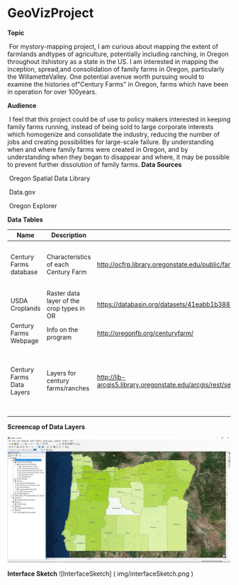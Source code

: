 # GeoVizProject



**Topic**

​            For mystory-mapping project, I am curious about mapping the extent of farmlands andtypes of agriculture, potentially including ranching, in Oregon throughout itshistory as a state in the US. I am interested in mapping the inception, spread,and consolidation of family farms in Oregon, particularly the WillametteValley. One potential avenue worth pursuing would to examine the histories of“Century Farms” in Oregon, farms which have been in operation for over 100years.

**Audience**

​	I feel that this project could be of use to policy makers interested in
keeping family farms running, instead of being sold to large corporate
interests which homogenize and consolidate the industry, reducing the number of
jobs and creating possibilities for large-scale failure. By understanding when
and where family farms were created in Oregon, and by understanding when they
began to disappear and where, it may be possible to prevent further dissolution
of family farms.
**Data Sources**

​	Oregon Spatial Data Library

​	Data.gov

​	Oregon Explorer

**Data Tables**

| Name                      | Description                              | URL                                      | Notes                                    |
| ------------------------- | ---------------------------------------- | ---------------------------------------- | ---------------------------------------- |
| Century Farms database    | Characteristics of each Century Farm     | http://ocfrp.library.oregonstate.edu/public/farms | Info on each Century farm and ranch      |
| USDA Croplands            | Raster data layer of the crop types in OR | https://databasin.org/datasets/41eabb1b38814d0abb22da5beeacbf57 |                                          |
| Century Farms Webpage     | Info on the program                      | http://oregonfb.org/centuryfarm/         |                                          |
| Century Farms Data Layers | Layers for century farms/ranches         | http://lib-arcgis5.library.oregonstate.edu/arcgis/rest/services/forestry_agriculture/oe_forestry_agriculture/MapServer | Look under the century farm and ranch list header |



**Screencap of Data Layers**

![Screencap]( img/arc_data_screenshot.png )

**Interface Sketch**
![InterfaceSketch] ( img/interfaceSketch.png )
